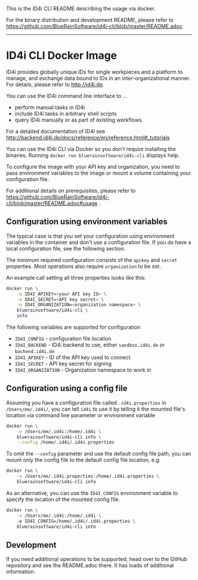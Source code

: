 This is the ID4i CLI README describing the usage via docker. 

For the binary distribution and development README, please refer to 
https://github.com/BlueRainSoftware/id4i-cli/blob/master/README.adoc

---

# ID4i CLI Docker Image

ID4i provides globally unique IDs for single workpieces and a platform to manage, and exchange data bound to IDs in an inter-organizational manner. For details, please refer to http://id4i.de.

You can use the ID4i command line interface to ...

* perform manual tasks in ID4i
* include ID4i tasks in arbitrary shell scripts
* query ID4i manually or as part of existing workflows.

For a detailed documentation of ID4i see http://backend.id4i.de/docs/reference/en/reference.html#_tutorials


You can use the ID4i CLI via Docker so you don't require installing the binaries. Running `docker run bluerainsoftware/id4i-cli` displays help.
 
To configure the image with your API key and organization, you need to pass environment variables 
to the image or mount a volume containing your configuration file.

For additional details on prerequisites, please refer to 
https://github.com/BlueRainSoftware/id4i-cli/blob/master/README.adoc#usage .

## Configuration using environment variables

The typical case is that you set your configuration using environment
variables in the container and don't use a configuration file. 
If you do have a local configuration file, see the following section.

The minimum required configuration consists of the `apikey` and `secret` properties. 
Most operations also require `organization` to be set.

An example call setting all three properties looks like this:

```bash
docker run \
    -e ID4I_APIKEY=<your API key ID> \
    -e ID4I_SECRET=<API key secret> \
    -e ID4I_ORGANIZATION=<organization namespace> \
    bluerainsoftware/id4i-cli \
    info
```

The following variables are supported for configuration

* `ID4I_CONFIG` - configuration file location
* `ID4I_BACKEND` - ID4i backend to use, either `sandbox.id4i.de` or `backend.id4i.de`
* `ID4I_APIKEY` - ID of the API key used to connect
* `ID4I_SECRET` - API key secret for signing
* `ID4I_ORGANIZATION` - Organization namespace to work in

## Configuration using a config file

Assuming you have a configuration file called `.id4i.properties` in `/Users/me/.id4i/`, you can
tell `id4i` to use it by telling it the mounted file's location via command line parameter or environment
variable

```bash
docker run \
    -v /Users/me/.id4i:/home/.id4i \ 
    bluerainsoftware/id4i-cli info \
    --config /home/.id4i/.id4i.properties
```

To omit the `--config` parameter and use the default config file path, you can mount only the 
config file to the default config file location, e.g.

```bash
docker run \
    -v /Users/me/.id4i.properties:/home/.id4i.properties \ 
    bluerainsoftware/id4i-cli info
```

As an alternative, you can use the `ID4I_CONFIG` environment variable to specify the location of the mounted config file.
```bash
docker run \
    -v /Users/me/.id4i:/home/.id4i \ 
    -e ID4I_CONFIG=/home/.id4i/.id4i.properties \
    bluerainsoftware/id4i-cli info 
```

## Development

If you need additional operations to be supported, head over to the GitHub repository and see 
the README.adoc there. It has loads of additional information.
